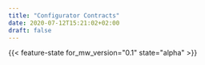 ```yaml
---
title: "Configurator Contracts"
date: 2020-07-12T15:21:02+02:00
draft: false
---
```


{{< feature-state for_mw_version="0.1" state="alpha" >}}
